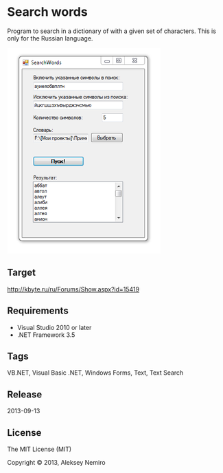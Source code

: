 ﻿# Search words

Program to search in a dictionary of with a given set of characters.
This is only for the Russian language.

![Preview](preview.png)

## Target

http://kbyte.ru/ru/Forums/Show.aspx?id=15419

## Requirements

* Visual Studio 2010 or later
* .NET Framework 3.5

## Tags 

VB.NET, Visual Basic .NET, Windows Forms, Text, Text Search

## Release

2013-09-13

## License

The MIT License (MIT)

Copyright © 2013, Aleksey Nemiro